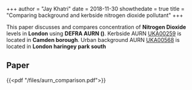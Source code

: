 +++
author = "Jay Khatri"
date = 2018-11-30
showthedate = true
title = "Comparing background and kerbside nitrogen dioxide pollutant"
+++


This paper discusses and compares concentration of **Nitrogen Dioxide** levels in **London** using **DEFRA AURN ()**. Kerbside AURN [UKA00259](https://uk-air.defra.gov.uk/networks/site-info?site_id=CA1) is located in **Camden borough**.
Urban background AURN [UKA00568](https://uk-air.defra.gov.uk/networks/site-info?site_id=HG4) is located in **London haringey park south**

<!--more-->

## Paper

{{<pdf "/files/aurn_comparison.pdf">}}
